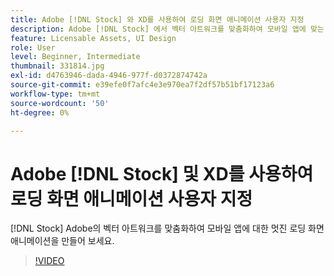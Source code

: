 ```yaml
---
title: Adobe [!DNL Stock] 와 XD를 사용하여 로딩 화면 애니메이션 사용자 지정
description: Adobe [!DNL Stock] 에서 벡터 아트워크를 맞춤화하여 모바일 앱에 맞는 멋진 로딩 화면 애니메이션을 만들어 보세요.
feature: Licensable Assets, UI Design
role: User
level: Beginner, Intermediate
thumbnail: 331814.jpg
exl-id: d4763946-dada-4946-977f-d0372874742a
source-git-commit: e39efe0f7afc4e3e970ea7f2df57b51bf17123a6
workflow-type: tm+mt
source-wordcount: '50'
ht-degree: 0%

---
```


# Adobe [!DNL Stock] 및 XD를 사용하여 로딩 화면 애니메이션 사용자 지정

[!DNL Stock] Adobe의 벡터 아트워크를 맞춤화하여 모바일 앱에 대한 멋진 로딩 화면 애니메이션을 만들어 보세요.

>[!VIDEO](https://video.tv.adobe.com/v/331814?hidetitle=true)
